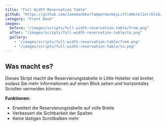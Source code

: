 ```yaml
---
title: "Full Width Reservation Table"
github: "https://github.com/JuanmanDev/TampermonkeyLittleHotelier/blob/main/frontdesk/fullWidthReservationTable.user.js"
category: "Front Desk"
images:
  before: "/images/scripts/full-width-reservation-table/from.png"
  after: "/images/scripts/full-width-reservation-table/to.png"
  gallery:
    - "/images/scripts/full-width-reservation-table/from.png"
    - "/images/scripts/full-width-reservation-table/to.png"
---
```


## Was macht es?

Dieses Skript macht die Reservierungstabelle in Little Hotelier viel breiter, sodass Sie mehr Informationen auf einen Blick sehen und horizontales Scrollen vermeiden können.

**Funktionen:**
- Erweitert die Reservierungstabelle auf volle Breite
- Verbessert die Sichtbarkeit der Spalten
- Keine lästigen Scrollbalken mehr
